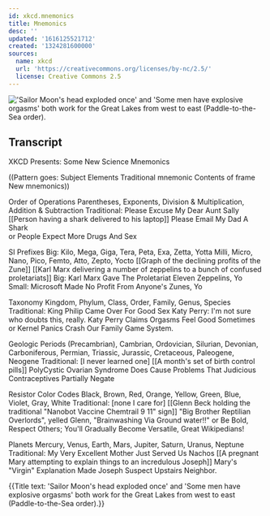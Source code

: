 ```yaml
---
id: xkcd.mnemonics
title: Mnemonics
desc: ''
updated: '1616125521712'
created: '1324281600000'
sources:
  name: xkcd
  url: 'https://creativecommons.org/licenses/by-nc/2.5/'
  license: Creative Commons 2.5
---
```

!['Sailor Moon's head exploded once' and 'Some men have explosive orgasms' both work for the Great Lakes from west to east (Paddle-to-the-Sea order).](https://imgs.xkcd.com/comics/mnemonics.png)

## Transcript
XKCD Presents: Some New Science Mnemonics

((Pattern goes: 
Subject
Elements
Traditional mnemonic
Contents of frame
New mnemonics))

Order of Operations
Parentheses, Exponents, Division & Multiplication, Addition & Subtraction
Traditional: Please Excuse My Dear Aunt Sally
[[Person having a shark delivered to his laptop]]
Please Email My Dad A Shark  
or
People Expect More Drugs And Sex

SI Prefixes
Big: Kilo, Mega, Giga, Tera, Peta, Exa, Zetta, Yotta
Milli, Micro, Nano, Pico, Femto, Atto, Zepto, Yocto
[[Graph of the declining profits of the Zune]]
[[Karl Marx delivering a number of zeppelins to a bunch of confused proletariats]]
Big: Karl Marx Gave The Proletariat Eleven Zeppelins, Yo
Small: Microsoft Made No Profit From Anyone's Zunes, Yo

Taxonomy
Kingdom, Phylum, Class, Order, Family, Genus, Species
Traditional: King Philip Came Over For Good Sex
Katy Perry: I'm not sure who doubts this, really.
Katy Perry Claims Orgasms Feel Good Sometimes
or
Kernel Panics Crash Our Family Game System.

Geologic Periods
(Precambrian), Cambrian, Ordovician, Silurian, Devonian, Carboniferous, Permian, Triassic, Jurassic, Cretaceous, Paleogene, Neogene
Traditional: [I never learned one]
[[A month's set of birth control pills]]
PolyCystic Ovarian Syndrome Does Cause Problems That Judicious Contraceptives Partially Negate

Resistor Color Codes
Black, Brown, Red, Orange, Yellow, Green, Blue, Violet, Gray, White
Traditional: [none I care for]
[[Glenn Beck holding the traditional "Nanobot Vaccine Chemtrail 9
11" sign]]
"Big Brother Reptilian Overlords", yelled Glenn, "Brainwashing Via Ground water!!"
or
Be Bold, Respect Others; You'll Gradually Become Versatile, Great Wikipedians!

Planets
Mercury, Venus, Earth, Mars, Jupiter, Saturn, Uranus, Neptune
Traditional: My Very Excellent Mother Just Served Us Nachos
[[A pregnant Mary attempting to explain things to an incredulous Joseph]]
Mary's "Virgin" Explanation Made Joseph Suspect Upstairs Neighbor.

{{Title text: 'Sailor Moon's head exploded once' and 'Some men have explosive orgasms' both work for the Great Lakes from west to east (Paddle-to-the-Sea order).}}
